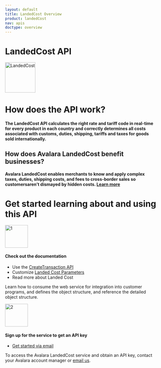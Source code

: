 ```yaml
---
layout: default
title: LandedCost Overview
product: landedCost
nav: apis
doctype: overview
---
```

<div class="row bg-map padding-bottom">
  <div class="col-md-8 col-md-offset-2 text-center ">
    <h1 class="h1p">LandedCost API</h1>
    <img src="/public/images/devdot/DevDot_ShippingCrateGrey.svg" height="100" alt="LandedCost" />
  </div>
</div>
<div class="row border-top padding-top padding-bottom">
  <div class="col-md-8 col-md-offset-2 text-center">
    <h1 class="h1p" class="text-left">How does the API work?</h1>
    <h4 class="text-left">The LandedCost API calculates the right rate and tariff code in real-time for every
        product in each country and correctly determines all costs associated with customs,
        duties, shipping, tariffs and taxes for goods sold internationally. 
    </h4>
     <h2 class="text-left">How does Avalara LandedCost benefit businesses?</h2>
     <h4 class="text-left">Avalara LandedCost enables merchants to know and apply complex taxes, duties,
        shipping costs, and fees to cross-border sales so customersaren’t dismayed by hidden
        costs. <a href="https://www.avalara.com/landedcost">Learn more</a>
     </h4>
  </div>
</div>
<div class="row border-top padding-top padding-bottom">
  <div class="col-md-6 col-md-offset-3 text-center">
    <h1 class="h1p padding-marginbottom">Get started learning about and using this API</h1>
    <div class="row">
        <!-- "1" -->
        <div class="col-md-6 card">
            <div class="col-md-7 col-md-offset-5">
                <img src="/public/images/devdot/DevDotSvgGAssets_One.svg" height="75" alt="1" />
            </div>
            <div class="col-md-7 col-md-offset-5 card card-border-top">
                <h4>Check out the documentation</h4>
            </div>
            <div class="col-md-7 col-md-offset-5 padding-top">
                <ul class="pipe">
                    <li>Use the <a href="/api-reference/avatax/rest/v2/methods/Transactions/CreateTransaction/">CreateTransaction API</a></li>
					<li>Customize <a href="/blog/2016/10/13/landedcost-with-rest-v2">Landed Cost Parameters</a></li>
					<li>Read more about Landed Cost</li>
                </ul>
            </div>
            <div class="col-md-7 col-md-offset-5 padding-top">
                <p class="text-left">Learn how to consume the web service for
                    integration into customer programs, and defines
                    the object structure, and reference the detailed
                    object structure.
                </p>
            </div>
        </div>
        <!-- "2" -->
        <div class="col-md-6 card">
            <div class="col-md-7 col-md-offset-1 twoFix">
                <img src="/public/images/devdot/DevDotSvgGAssets_Two.svg" height="75" alt="2" />
            </div>
            <div class="col-md-7 col-md-offset-1 card card-border-top">
                <h4>Sign up for the service to get an API key</h4>
            </div>
            <div class="col-md-7 col-md-offset-1 padding-top">
                <ul class="pipe">
                    <li><a href="mailto:landedcost-support@avalara.com">Get started via email</a></li>
                </ul>
            </div>
            <div class="col-md-7 col-md-offset-1 padding-top">
                <p class="text-left">To access the Avalara LandedCost service
                    and obtain an API key, contact your Avalara
                    account manager or <a href="mailto:landedcost-support@avalara.com">email us</a>.
                </p>
            </div>
        </div>
    </div>
  </div>
</div>
